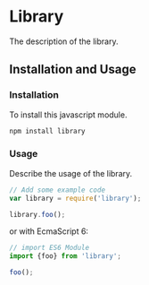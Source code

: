 # Library

The description of the library.

## Installation and Usage

### Installation

To install this javascript module.

```bash
npm install library
```

### Usage

Describe the usage of the library.

```javascript
// Add some example code
var library = require('library');

library.foo();
```

or with EcmaScript 6:
```javascript
// import ES6 Module
import {foo} from 'library';

foo();
```
